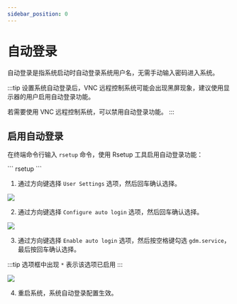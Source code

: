 ```yaml
---
sidebar_position: 0
---
```


# 自动登录

自动登录是指系统启动时自动登录系统用户名，无需手动输入密码进入系统。

:::tip
设置系统自动登录后，VNC 远程控制系统可能会出现黑屏现象，建议使用显示器的用户启用自动登录功能。

若需要使用 VNC 远程控制系统，可以禁用自动登录功能。
:::

## 启用自动登录

在终端命令行输入 `rsetup` 命令，使用 Rsetup 工具启用自动登录功能：

<NewCodeBlock tip="radxa@radxa-4d$" type="device">
```
rsetup
```
</NewCodeBlock>

1. 通过方向键选择 `User Settings` 选项，然后回车确认选择。

<div style={{textAlign: 'center'}}>
  <img src="/img/rock4/4d/rsetup-auto-login-1.webp" style={{width: '100%', maxWidth: '1200px'}} />
</div>

2. 通过方向键选择 `Configure auto login` 选项，然后回车确认选择。

<div style={{textAlign: 'center'}}>
  <img src="/img/rock4/4d/rsetup-auto-login-2.webp" style={{width: '100%', maxWidth: '1200px'}} />
</div>

3. 通过方向键选择 `Enable auto login` 选项，然后按空格键勾选 `gdm.service`，最后按回车确认选择。

:::tip
选项框中出现 `*` 表示该选项已启用
:::

<div style={{textAlign: 'center'}}>
  <img src="/img/rock4/4d/rsetup-auto-login-3.webp" style={{width: '100%', maxWidth: '1200px'}} />
</div>

4. 重启系统，系统自动登录配置生效。
